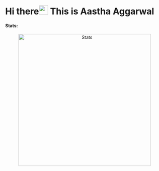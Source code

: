 # Hi there<img src="https://github.com/iamshubhamg/iamshubhamg/blob/master/Assests/Hi.gif" width="29px"> This is Aastha Aggarwal



<!---
<table>
  <tr>
    <td>You are visitor</td>
    <td><img src="https://profile-counter.glitch.me/aastha170902/count.svg" alt="vistor count" height="30" /></td>
  </tr>
</table>
--->

 #### Stats:
 <p align="center"> 
 
 <!--- <img src="https://activity-graph.herokuapp.com/graph?username=aastha170902&bg_color=0d1017&color=00ff00&point=11b819&area=true&line=00ff00&hide_border=true" alt="Contribution graph" />  --->
 
  <img align="center" width="420" src="https://github-readme-stats.vercel.app/api?username=aastha170902&show_icons=true&theme=radical" alt="Stats" />
</p>

<!---
aastha170902/aastha170902 is a ✨ special ✨ repository because its `README.md` (this file) appears on your GitHub profile.
You can click the Preview link to take a look at your changes.
--->
